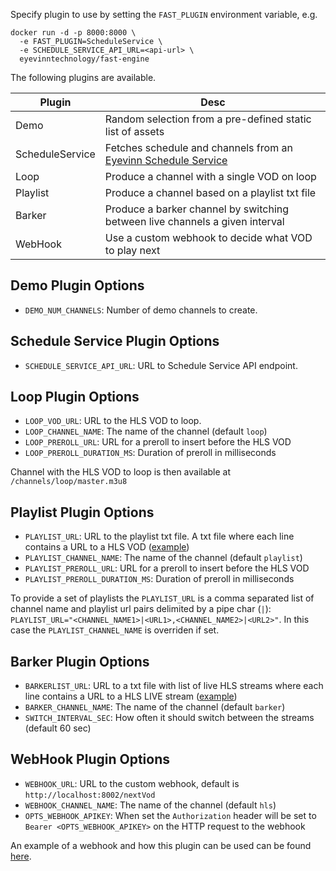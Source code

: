 Specify plugin to use by setting the `FAST_PLUGIN` environment variable, e.g.

```
docker run -d -p 8000:8000 \
  -e FAST_PLUGIN=ScheduleService \
  -e SCHEDULE_SERVICE_API_URL=<api-url> \
  eyevinntechnology/fast-engine
```

The following plugins are available.

| Plugin          | Desc                                                                                                          |
| --------------- | ------------------------------------------------------------------------------------------------------------- |
| Demo            | Random selection from a pre-defined static list of assets                                                     |
| ScheduleService | Fetches schedule and channels from an [Eyevinn Schedule Service](https://github.com/Eyevinn/schedule-service) |
| Loop            | Produce a channel with a single VOD on loop                                                                   |
| Playlist        | Produce a channel based on a playlist txt file                                                                |
| Barker          | Produce a barker channel by switching between live channels a given interval                                  |
| WebHook         | Use a custom webhook to decide what VOD to play next                                                          |

## Demo Plugin Options

- `DEMO_NUM_CHANNELS`: Number of demo channels to create.

## Schedule Service Plugin Options

- `SCHEDULE_SERVICE_API_URL`: URL to Schedule Service API endpoint.

## Loop Plugin Options

- `LOOP_VOD_URL`: URL to the HLS VOD to loop.
- `LOOP_CHANNEL_NAME`: The name of the channel (default `loop`)
- `LOOP_PREROLL_URL`: URL for a preroll to insert before the HLS VOD
- `LOOP_PREROLL_DURATION_MS`: Duration of preroll in milliseconds

Channel with the HLS VOD to loop is then available at `/channels/loop/master.m3u8`

## Playlist Plugin Options

- `PLAYLIST_URL`: URL to the playlist txt file. A txt file where each line contains a URL to a HLS VOD ([example](https://testcontent.eyevinn.technology/fast/fast-playlist.txt))
- `PLAYLIST_CHANNEL_NAME`: The name of the channel (default `playlist`)
- `PLAYLIST_PREROLL_URL`: URL for a preroll to insert before the HLS VOD
- `PLAYLIST_PREROLL_DURATION_MS`: Duration of preroll in milliseconds

To provide a set of playlists the `PLAYLIST_URL` is a comma separated list of channel name and playlist url pairs delimited by a pipe char (`|`): `PLAYLIST_URL="<CHANNEL_NAME1>|<URL1>,<CHANNEL_NAME2>|<URL2>"`. In this case the `PLAYLIST_CHANNEL_NAME` is overriden if set.

## Barker Plugin Options

- `BARKERLIST_URL`: URL to a txt file with list of live HLS streams where each line contains a URL to a HLS LIVE stream ([example](https://testcontent.eyevinn.technology/fast/barkertest.txt))
- `BARKER_CHANNEL_NAME`: The name of the channel (default `barker`)
- `SWITCH_INTERVAL_SEC`: How often it should switch between the streams (default 60 sec)

## WebHook Plugin Options

- `WEBHOOK_URL`: URL to the custom webhook, default is `http://localhost:8002/nextVod`
- `WEBHOOK_CHANNEL_NAME`: The name of the channel (default `hls`)
- `OPTS_WEBHOOK_APIKEY`: When set the `Authorization` header will be set to `Bearer <OPTS_WEBHOOK_APIKEY>` on the HTTP request to the webhook

An example of a webhook and how this plugin can be used can be found [here](plugins/webhook.md).
